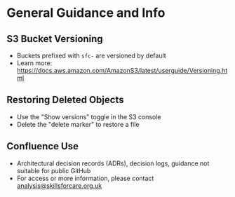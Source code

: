 # General Guidance and Info

## S3 Bucket Versioning
- Buckets prefixed with `sfc-` are versioned by default
- Learn more: https://docs.aws.amazon.com/AmazonS3/latest/userguide/Versioning.html

## Restoring Deleted Objects
- Use the "Show versions" toggle in the S3 console
- Delete the "delete marker" to restore a file

## Confluence Use
- Architectural decision records (ADRs), decision logs, guidance not suitable for public GitHub
- For access or more information, please contact [analysis@skillsforcare.org.uk](mailto:analysis@skillsforcare.org.uk)
